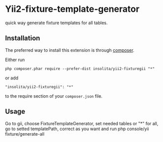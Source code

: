 Yii2-fixture-template-generator
======================
quick way generate fixture templates for all tables.


Installation
------------

The preferred way to install this extension is through [composer](http://getcomposer.org/download/).

Either run

```
php composer.phar require --prefer-dist insolita/yii2-fixturegii "*"
```

or add

```
"insolita/yii2-fixturegii": "*"
```

to the require section of your `composer.json` file.


Usage
-----

Go to gii, choose FixtureTemplateGenerator, set needed tables or "*" for all, go to setted templatePath,
correct as you want and run php console/yii fixture/generate-all

